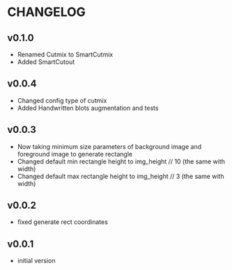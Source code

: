 CHANGELOG
=========

v0.1.0
-------
- Renamed Cutmix to SmartCutmix
- Added SmartCutout

v0.0.4
-------
- Changed config type of cutmix
- Added Handwritten blots augmentation and tests 

v0.0.3
-------
- Now taking minimum size parameters of background image and foreground image to generate rectangle  
- Changed default min rectangle height to img_height // 10 (the same with width)  
- Changed default max rectangle height to img_height // 3 (the same with width)  

v0.0.2
-------
- fixed generate rect coordinates 

v0.0.1
-------
- initial version
